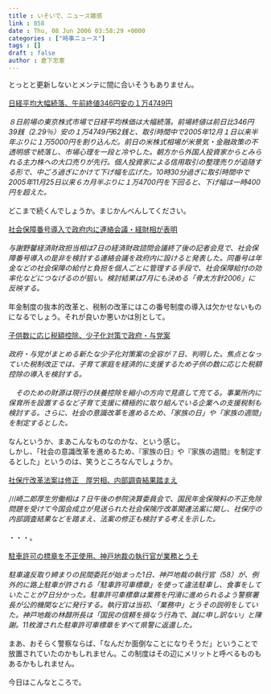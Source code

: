 ```yaml
---
title : いそいで、ニュース雑感
link : 858
date : Thu, 08 Jun 2006 03:58:29 +0000
categories : ["時事ニュース"]
tags : []
draft : false
author : 倉下忠憲
---
```


とっとと更新しないとメンテに間に合いそうもありません。<BR><BR><A HREF="http://www.nikkei.co.jp/news/main/20060608NTE2INK0308062006.html" TARGET="_blank">日経平均大幅続落、午前終値346円安の１万4749円</A><BR><BR><I>８日前場の東京株式市場で日経平均株価は大幅続落。前場終値は前日比346円39銭（2.29％）安の１万4749円62銭と、取引時間中で2005年12月１日以来半年ぶりに１万5000円を割り込んだ。前日の米株式相場が米景気・金融政策の不透明感で続落し、市場心理を一段と冷やした。朝方から外国人投資家からとみられる主力株への大口売りが先行。個人投資家による信用取引の整理売りが追随する形で、中ごろ過ぎにかけて下げ幅を広げた。10時30分過ぎに取引時間中で2005年11月25日以来６カ月半ぶりに１万4700円を下回ると、下げ幅は一時400円を超えた。 </I><BR><BR>どこまで続くんでしょうか。まじかんべんしてください。<BR><BR><A HREF="http://www.nikkei.co.jp/news/keizai/20060608AT3S0701T07062006.html" TARGET="_blank">社会保障番号導入で政府内に連絡会議・経財相が表明</A><BR><BR><I>与謝野馨経済財政担当相は7日の経済財政諮問会議終了後の記者会見で、社会保障番号導入の是非を検討する連絡会議を政府内に設けると発表した。同番号は年金などの社会保障の給付と負担を個人ごとに管理する手段で、社会保障給付の効率化などにつなげるのが狙い。検討結果は7月にも決める「骨太方針2006」に反映する。</I><BR><BR>年金制度の抜本的改革と、税制の改革にはこの番号制度の導入は欠かせないものになるでしょう。それが良いか悪いかは別として。<BR><BR><A HREF="http://www.yomiuri.co.jp/politics/news/20060607i307.htm" TARGET="_blank">子供数に応じ税額控除、少子化対策で政府・与党案</A><BR><BR><I>政府・与党がまとめる新たな少子化対策案の全容が７日、判明した。焦点となっていた税制改正では、子育て家庭を経済的に支援するため子供の数に応じた税額控除の導入を検討する。<BR><BR>　そのための財源は現行の扶養控除を縮小の方向で見直して充てる。事業所内に保育所を設置するなど子育て支援に積極的に取り組んでいる企業への支援税制も検討する。さらに、社会の意識改革を進めるため、「家族の日」や「家族の週間」を制定するとした。</I><BR><BR>なんというか、まあこんなものなのかな、という感じ。<BR>しかし、「社会の意識改革を進めるため、『家族の日』や『家族の週間』を制定するとした」というのは、笑うところなんでしょうか。<BR><BR><A HREF="http://www.sankei.co.jp/news/060608/sei021.htm" TARGET="_blank">社保庁改革法案は修正　厚労相、内部調査結果踏まえ</A><BR><BR><I>川崎二郎厚生労働相は７日午後の参院決算委員会で、国民年金保険料の不正免除問題を受けて今国会成立が見送られた社会保険庁改革関連法案に関し、社保庁の内部調査結果などを踏まえ、法案の修正も検討する考えを示した。</I><BR><BR>・・・。<BR><BR><A HREF="http://www.nikkei.co.jp/news/shakai/20060607STXKD012107062006.html" TARGET="_blank">駐車許可の標章を不正使用、神戸地裁の執行官が業務とうそ</A><BR><BR><I>駐車違反取り締まりの民間委託が始まった1日、神戸地裁の執行官（58）が、例外的に路上駐車が許される「駐車許可車標章」を使って違法駐車し、食事をしていたことが7日分かった。駐車許可車標章は業務を円滑に進められるよう警察署長が公的機関などに発行する。執行官は当初、「業務中」とうその説明をしていた。神戸地裁の林醇所長は「国民の信頼を損なう行為で、誠に申し訳ない」と陳謝。11枚渡された駐車許可車標章をすべて県警に返還した。</I><BR><BR>まあ、おそらく警察ならば、「なんだか面倒なことになりそうだ」ということで放置されていたのかもしれません。この制度はその辺にメリットと呼べるものもあるかもしれません。<BR><BR>今日はこんなところで。<br><br>
